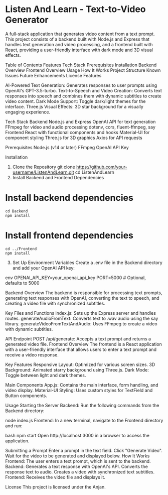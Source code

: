 # Listen And Learn - Text-to-Video Generator

A full-stack application that generates video content from a text prompt. This project consists of a backend built with Node.js and Express that handles text generation and video processing, and a frontend built with React, providing a user-friendly interface with dark mode and 3D visual effects.

Table of Contents
Features
Tech Stack
Prerequisites
Installation
Backend Overview
Frontend Overview
Usage
How It Works
Project Structure
Known Issues
Future Enhancements
License
Features

AI-Powered Text Generation: Generates responses to user prompts using OpenAI's GPT-3.5-turbo.
Text-to-Speech and Video Creation: Converts text responses into speech and combines them with dynamic subtitles to create video content.
Dark Mode Support: Toggle dark/light themes for the interface.
Three.js Visual Effects: 3D star background for a visually engaging experience.

Tech Stack
Backend
Node.js and Express
OpenAI API for text generation
FFmpeg for video and audio processing
dotenv, cors, fluent-ffmpeg, say
Frontend
React with functional components and hooks
Material-UI for component styling
Three.js for 3D graphics
Axios for API requests

Prerequisites
Node.js (v14 or later)
FFmpeg
OpenAI API Key

Installation
1. Clone the Repository
  git clone https://github.com/your-username/ListenAndLearn.git
  cd ListenAndLearn
2. Install Backend and Frontend Dependencies
  # Install backend dependencies
    cd Backend
    npm install

  # Install frontend dependencies
    cd ../Frontend
    npm install
3. Set Up Environment Variables
  Create a .env file in the Backend directory and add your OpenAI API key:

env
OPENAI_API_KEY=your_openai_api_key
PORT=5000  # Optional, defaults to 5000

Backend Overview
The backend is responsible for processing text prompts, generating text responses with OpenAI, converting the text to speech, and creating a video file with synchronized subtitles.

Key Files and Functions
index.js: Sets up the Express server and handles routes.
generateAudioFromText: Converts text to .wav audio using the say library.
generateVideoFromTextAndAudio: Uses FFmpeg to create a video with dynamic subtitles.

API Endpoint
POST /api/generate: Accepts a text prompt and returns a generated video file.
Frontend Overview
The frontend is a React application with a user-friendly interface that allows users to enter a text prompt and receive a video response.

Key Features
Responsive Layout: Optimized for various screen sizes.
3D Background: Animated starry background using Three.js.
Dark Mode: Toggle between light and dark themes.

Main Components
App.js: Contains the main interface, form handling, and video display.
Material-UI Styling: Uses custom styles for TextField and Button components.

Usage
Starting the Server
Backend: Run the following commands from the Backend directory:

node index.js
Frontend: In a new terminal, navigate to the Frontend directory and run:

bash
npm start
Open http://localhost:3000 in a browser to access the application.

Submitting a Prompt
Enter a prompt in the text field.
Click "Generate Video".
Wait for the video to be generated and displayed below.
How It Works
Frontend: The user enters a text prompt, which is sent to the backend.
Backend:
Generates a text response with OpenAI's API.
Converts the response text to audio.
Creates a video with synchronized text subtitles.
Frontend: Receives the video file and displays it.

License
This project is licensed under the Anjan.
